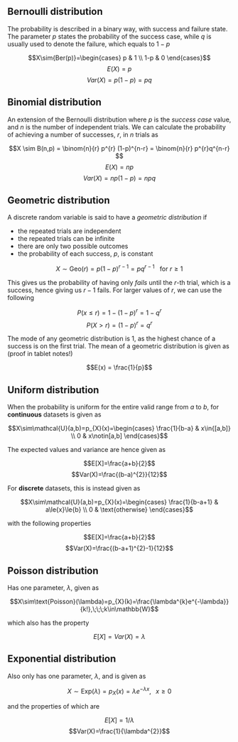 ## Bernoulli distribution

The probability is described in a binary way, with success and failure state. The parameter $p$ states the probability of the success case, while $q$ is usually used to denote the failure, which equals to $1-p$

$$X\sim{Ber(p)}=\begin{cases}
p & 1 \\
1-p & 0
\end{cases}$$
$$E(X)=p$$
$$Var(X)=p(1-p)=pq$$

## Binomial distribution

An extension of the Bernoulli distribution where $p$ is the *success case* value, and $n$ is the number of independent trials. We can calculate the probability of achieving a number of successes, $r$, in $n$ trials as

$$X \sim B(n,p) = \binom{n}{r} p^{r} (1-p)^{n-r} = \binom{n}{r} p^{r}q^{n-r} $$
$$E(X) = np$$
$$Var(X) = np(1-p) = npq$$

## Geometric distribution

A discrete random variable is said to have a *geometric distribution* if
- the repeated trials are independent
- the repeated trials can be infinite
- there are only two possible outcomes
- the probability of each success, $p$, is constant

$$X\sim\text{Geo}(r) = p(1-p)^{r-1}=pq^{r-1} ~~~ \text{for} ~ r \ge 1$$

This gives us the probability of having only *fails* until the *r*-th trial, which is a success, hence giving us $r-1$ fails. For larger values of $r$, we can use the following

$$P(x\le r) = 1-(1-p)^{r} = 1-q^{r}$$
$$P(X>r) = (1-p)^{r} = q^{r}$$

The mode of any geometric distribution is 1, as the highest chance of a success is on the first trial. The mean of a geometric distribution is given as (proof in tablet notes!)

$$E(x) = \frac{1}{p}$$

## Uniform distribution

When the probability is uniform for the entire valid range from $a$ to $b$, for **continuous** datasets is given as

$$X\sim\mathcal{U}(a,b)=p_{X}(x)=\begin{cases}
\frac{1}{b-a} & x\in{[a,b]} \\
0 & x\notin[a,b]
\end{cases}$$

The expected values and variance are hence given as

$$E[X]=\frac{a+b}{2}$$
$$Var(X)=\frac{(b-a)^{2}}{12}$$

For **discrete** datasets, this is instead given as

$$X\sim\mathcal{U}(a,b)=p_{X}(x)=\begin{cases}
\frac{1}{b-a+1} & a\le{x}\le{b} \\
0 & \text{otherwise}
\end{cases}$$

with the following properties

$$E[X]=\frac{a+b}{2}$$
$$Var(X)=\frac{(b-a+1)^{2}-1}{12}$$

## Poisson distribution

Has one parameter, $\lambda$, given as

$$X\sim\text{Poisson}(\lambda)=p_{X}(k)=\frac{\lambda^{k}e^{-\lambda}}{k!},\;\;\;k\in\mathbb{W}$$

which also has the property

$$E[X]=Var(X)=\lambda$$

## Exponential distribution

Also only has one parameter, $\lambda$, and is given as

$$X\sim\text{Exp}(\lambda)=p_{X}(x)=\lambda{e^{-\lambda{x}}},\;\;\;x\ge{0}$$

and the properties of which are

$$E[X]=1/\lambda$$
$$Var(X)=\frac{1}{\lambda^{2}}$$

